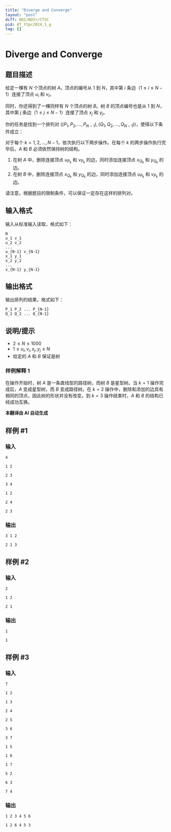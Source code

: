 ```yaml
---
title: "Diverge and Converge"
layout: "post"
diff: NOI/NOI+/CTSC
pid: AT_ttpc2024_1_g
tag: []
---
```


# Diverge and Converge

## 题目描述

给定一棵有 $N$ 个顶点的树 $A$。顶点的编号从 $1$ 到 $N$，其中第 $i$ 条边（$1 \le i \le N-1$）连接了顶点 $u_i$ 和 $v_i$。

同时，你还得到了一棵同样有 $N$ 个顶点的树 $B$。树 $B$ 的顶点编号也是从 $1$ 到 $N$，其中第 $j$ 条边（$1 \le j \le N-1$）连接了顶点 $x_j$ 和 $y_j$。

你的任务是找到一个排列对 $((P_1, P_2, \dots, P_{N-1}), (Q_1, Q_2, \dots, Q_{N-1}))$，使得以下条件成立：

对于每个 $k=1, 2, \dots, N-1$，依次执行以下两步操作。在每个 $k$ 的两步操作执行完毕后，$A$ 和 $B$ 必须依然保持树的结构。

1. 在树 $A$ 中，删除连接顶点 $u_{P_k}$ 和 $v_{P_k}$ 的边，同时添加连接顶点 $x_{Q_k}$ 和 $y_{Q_k}$ 的边。
2. 在树 $B$ 中，删除连接顶点 $x_{Q_k}$ 和 $y_{Q_k}$ 的边，同时添加连接顶点 $u_{P_k}$ 和 $v_{P_k}$ 的边。

请注意，根据题目的限制条件，可以保证一定存在这样的排列对。

## 输入格式

输入从标准输入读取，格式如下：

```
N
u_1 v_1
u_2 v_2
...
u_{N-1} v_{N-1}
x_1 y_1
x_2 y_2
...
x_{N-1} y_{N-1}
```

## 输出格式

输出排列的结果，格式如下：

```
P_1 P_2 ... P_{N-1}
Q_1 Q_2 ... Q_{N-1}
```

## 说明/提示

- $2 \le N \le 1000$
- $1 \le u_i, v_i, x_j, y_j \le N$
- 给定的 $A$ 和 $B$ 保证是树

### 样例解释 1

在操作开始时，树 $A$ 是一条直线型的路径树，而树 $B$ 是星型树。当 $k=1$ 操作完成后，$A$ 变成星型树，而 $B$ 变成路径树。在 $k=2$ 操作中，删除和添加的边具有相同的顶点，因此树的形状并没有改变。到 $k=3$ 操作结束时，$A$ 和 $B$ 的结构已经成功互换。

 **本翻译由 AI 自动生成**

## 样例 #1

### 输入

```
4
1 2
2 3
3 4
1 2
2 4
2 3
```

### 输出

```
3 1 2
2 1 3
```

## 样例 #2

### 输入

```
2
1 2
2 1
```

### 输出

```
1
1
```

## 样例 #3

### 输入

```
7
1 2
1 3
2 4
2 5
3 6
3 7
1 5
1 6
1 7
5 2
6 3
7 4
```

### 输出

```
1 2 3 4 5 6
1 2 6 4 5 3
```

